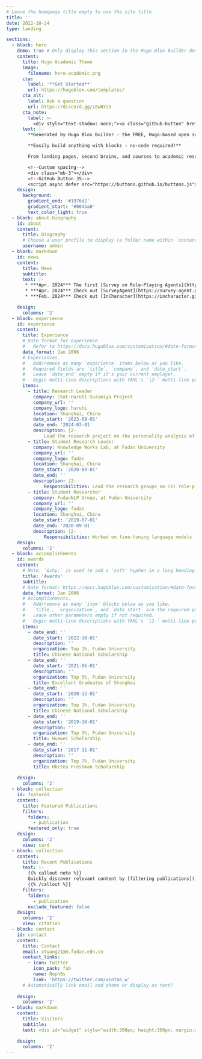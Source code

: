 ```yaml
---
# Leave the homepage title empty to use the site title
title: ''
date: 2022-10-24
type: landing

sections:
  - block: hero
    demo: true # Only display this section in the Hugo Blox Builder demo site
    content:
      title: Hugo Academic Theme
      image:
        filename: hero-academic.png
      cta:
        label: '**Get Started**'
        url: https://hugoblox.com/templates/
      cta_alt:
        label: Ask a question
        url: https://discord.gg/z8wNYzb
      cta_note:
        label: >-
          <div style="text-shadow: none;"><a class="github-button" href="https://github.com/HugoBlox/hugo-blox-builder" data-icon="octicon-star" data-size="large" data-show-count="true" aria-label="Star">Star Hugo Blox Builder</a></div><div style="text-shadow: none;"><a class="github-button" href="https://github.com/HugoBlox/theme-academic-cv" data-icon="octicon-star" data-size="large" data-show-count="true" aria-label="Star">Star the Academic template</a></div>
      text: |-
        **Generated by Hugo Blox Builder - the FREE, Hugo-based open source website builder trusted by 500,000+ sites.**

        **Easily build anything with blocks - no-code required!**

        From landing pages, second brains, and courses to academic resumés, conferences, and tech blogs.

        <!--Custom spacing-->
        <div class="mb-3"></div>
        <!--GitHub Button JS-->
        <script async defer src="https://buttons.github.io/buttons.js"></script>
    design:
      background:
        gradient_end: '#1976d2'
        gradient_start: '#004ba0'
        text_color_light: true
  - block: about.biography
    id: about
    content:
      title: Biography
      # Choose a user profile to display (a folder name within `content/authors/`)
      username: admin
  - block: markdown
    id: news
    content:
      title: News
      subtitle: 
      text: |-
       * ***Apr. 2024*** The first [Survey on Role-Playing Agents](https://arxiv.org/abs/2404.18231) is out! Dive into our comprehensive survey of RPLA technologies, their applications, and the exciting potential for human-AI coexistence. Understanding role-playing paves the way for both personalized assistants and multi-agent society. Check our latest survey on role-playing agent!
       * ***Apr. 2024*** Check out [SurveyAgent](https://survey-agent.github.io/)! This system stands out by offering a unified platform that supports researchers through various stages of their literature review process, facilitated by a conversational interface that prioritizes user interaction and personalization! Access via homepage and have fun!
       * ***Feb. 2024*** Check out [InCharacter](https://incharacter.github.io/)! Self-assessments on RPAs are inherently flawed - which heavily depends on LLM’s own understanding of Personality. Instead, our work revolves around interviewing characters in 14 different psychological scales, providing a more objective description of LLM’s role play abilities. Check out this project [demo](https://incharacter.theirstory.cn/)!

    design:
      columns: '2'
  - block: experience
    id: experience
    content:
      title: Experience
      # Date format for experience
      #   Refer to https://docs.hugoblox.com/customization/#date-format
      date_format: Jan 2006
      # Experiences.
      #   Add/remove as many `experience` items below as you like.
      #   Required fields are `title`, `company`, and `date_start`.
      #   Leave `date_end` empty if it's your current employer.
      #   Begin multi-line descriptions with YAML's `|2-` multi-line prefix.
      items:
        - title: Research Leader
          company: Chat-Haruhi-Suzumiya Project
          company_url: ''
          company_logo: haruhi
          location: Shanghai, China
          date_start: '2023-08-01'
          date_end: '2024-03-01'
          description: |2-
              Lead the research project on the personality analysis of role-playing language agents. 
        - title: Student Research Leader
          company: Knowledge Works Lab, at Fudan University
          company_url: ''
          company_logo: fudan
          location: Shanghai, China
          date_start: '2020-09-01'
          date_end: ''
          description: |2-
              Responsibilities: Lead the research groups on (1) role-playing language agents and (2) knowledge-enhanced LLM applications. Memtored near 10 graduate and undergraduate students. Together, we co-authored and published multiple research papers. 
        - title: Student Researcher
          company: FudanNLP Group, at Fudan University
          company_url: ''
          company_logo: fudan
          location: Shanghai, China
          date_start: '2019-07-01'
          date_end: '2020-09-01'
          description: |2-
              Responsibilities: Worked on fine-tuning language models for NLP tasks. 
    design:
      columns: '2'
  - block: accomplishments
    id: awards
    content:
      # Note: `&shy;` is used to add a 'soft' hyphen in a long heading.
      title: 'Awards'
      subtitle:
      # Date format: https://docs.hugoblox.com/customization/#date-format
      date_format: Jan 2006
      # Accomplishments.
      #   Add/remove as many `item` blocks below as you like.
      #   `title`, `organization`, and `date_start` are the required parameters.
      #   Leave other parameters empty if not required.
      #   Begin multi-line descriptions with YAML's `|2-` multi-line prefix.
      items:
        - date_end: ''
          date_start: '2022-10-01'
          description: ''
          organization: Top 1%, Fudan University
          title: Chinese National Scholarship
        - date_end: ''
          date_start: '2021-06-01'
          description: ''
          organization: Top 5%, Fudan University
          title: Excellent Graduates of Shanghai
        - date_end: ''
          date_start: '2020-12-01'
          description: ''
          organization: Top 1%, Fudan University
          title: Chinese National Scholarship
        - date_end: ''
          date_start: '2019-10-01'
          description: ''
          organization: Top 3%, Fudan University
          title: Huawei Scholarship
        - date_end: ''
          date_start: '2017-11-01'
          description: ''
          organization: Top 7%, Fudan University
          title: Hhctea Freshman Scholarship
        
    design:
      columns: '2'
  - block: collection
    id: featured
    content:
      title: Featured Publications
      filters:
        folders:
          - publication
        featured_only: true
    design:
      columns: '2'
      view: card
  - block: collection
    content:
      title: Recent Publications
      text: |-
        {{% callout note %}}
        Quickly discover relevant content by [filtering publications](./publication/).
        {{% /callout %}}
      filters:
        folders:
          - publication
        exclude_featured: false
    design:
      columns: '2'
      view: citation
  - block: contact
    id: contact
    content:
      title: Contact
      email: xtwang21@m.fudan.edn.cn
      contact_links:
        - icon: twitter
          icon_pack: fab
          name: Neph0s
          link: 'https://twitter.com/xintao_w'
      # Automatically link email and phone or display as text?
  
    design:
      columns: '2'
  - block: markdown
    content:
      title: Visitors
      subtitle: 
      text: <div id="widget" style="width:300px; height:300px; margin:auto;"><script type="text/javascript" id="clstr_globe" src="//clustrmaps.com/globe.js?d=ZUaECjwEp_3rRZnf8H4wZgn4GCEu3zglmSPtZb5G1yw"></script></div>

    design:
      columns: '2'
---
```


